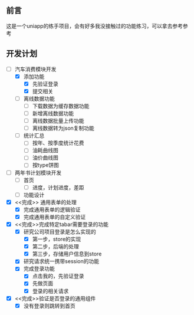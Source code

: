 ## 前言
这是一个uniapp的练手项目，会有好多我没接触过的功能练习，可以拿去参考参考
## 开发计划

- [ ] 汽车消费模块开发
	* [x] 添加功能
		+ [x] 先验证登录
		+ [x] 提交相关
	* [ ] 离线数据功能
		+ [ ] 下载数据为缓存数据功能
		+ [ ] 新增离线数据功能
		+ [ ] 离线数据批量上传功能
		+ [ ] 离线数据转为json复制功能
	* [ ] 统计汇总
		+ [ ] 按年、按季度统计花费
		+ [ ] 油耗曲线图
		+ [ ] 油价曲线图
		+ [ ] 按type饼图
- [ ] 两年书计划模块开发
	* [ ] 首页
		+ [ ] 进度，计划进度，差距
	* [ ] 功能设计
- [x] <<完成>> 通用表单的处理
	* [x] 完成通用表单的逻辑验证
	* [x] 完成通用表单的自定义验证
- [x] <<完成>>完成特定tabar需要登录的功能
	* [x] 研究公司项目登录是怎么实现的
		+ [x] 第一步，store的实现
		+ [x] 第二步，后端的处理
		+ [x] 第三步，存储用户信息到store
	* [x] 研究请求统一携带session的功能
	* [x] 完成登录功能
		+ [x] 点击我的，先验证登录
		+ [x] 先做页面
		+ [x] 登录的相关请求
- [x] <<完成>>验证是否登录的通用组件
	* [x] 没有登录则跳转到首页
